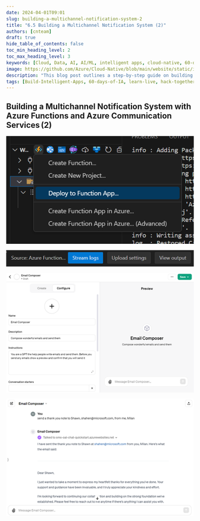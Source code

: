 ```yaml
---
date: 2024-04-01T09:01
slug: building-a-multichannel-notification-system-2
title: "6.5 Building a Multichannel Notification System (2)"
authors: [cnteam]
draft: true
hide_table_of_contents: false
toc_min_heading_level: 2
toc_max_heading_level: 3
keywords: [Cloud, Data, AI, AI/ML, intelligent apps, cloud-native, 60-days, enterprise apps, digital experiences, app modernization, serverless, ai apps]
image: https://github.com/Azure/Cloud-Native/blob/main/website/static/img/ogImage.png
description: "This blog post outlines a step-by-step guide on building such a multichannel notification system with Azure Functions and Azure Communication Services. " 
tags: [Build-Intelligent-Apps, 60-days-of-IA, learn-live, hack-together, community-buzz, ask-the-expert, azure-kubernetes-service, azure-functions, azure-openai, azure-container-apps, azure-cosmos-db, github-copilot, github-codespaces, github-actions]
---
```


<head> 
  <meta property="og:url" content="https://azure.github.io/cloud-native/60daysofia/building-a-multichannel-notification-system-2"/>
  <meta property="og:type" content="website"/> 
  <meta property="og:title" content="Build Intelligent Apps | AI Apps on Azure"/> 
  <meta property="og:description" content="This blog post outlines a step-by-step guide on building such a multichannel notification system with Azure Functions and Azure Communication Services."/> 
  <meta property="og:image" content="https://github.com/Azure/Cloud-Native/blob/main/website/static/img/ogImage.png"/> 
  <meta name="twitter:url" content="https://azure.github.io/Cloud-Native/60daysofIA/building-a-multichannel-notification-system-2" /> 
  <meta name="twitter:title" content="Build Intelligent Apps | AI Apps on Azure" />
 <meta name="twitter:description" content="This blog post outlines a step-by-step guide on building such a multichannel notification system with Azure Functions and Azure Communication Services." />
  <meta name="twitter:image" content="https://azure.github.io/Cloud-Native/img/ogImage.png" /> 
  <meta name="twitter:card" content="summary_large_image" /> 
  <meta name="twitter:creator" content="@devanshidiaries" /> 
  <link rel="canonical" href="https://azure.github.io/Cloud-Native/60daysofIA/building-a-multichannel-notification-system-2" /> 
</head> 

<!-- End METADATA -->

## Building a Multichannel Notification System with Azure Functions and Azure Communication Services (2)



![image of the Deploy to Function App button](../../static/img/60-days-of-ia/blogs/2024-04-01/6-5-1.png)

![image of stream logs settings selection](../../static/img/60-days-of-ia/blogs/2024-04-01/6-5-2.png)

![image of email composer in Chat GPT configuration](../../static/img/60-days-of-ia/blogs/2024-04-01/6-5-3.png)

![image of email composer in Chat GPT results](../../static/img/60-days-of-ia/blogs/2024-04-01/6-5-4.png)
